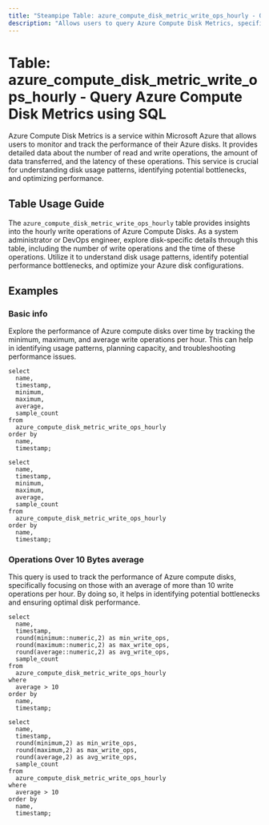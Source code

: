 ```yaml
---
title: "Steampipe Table: azure_compute_disk_metric_write_ops_hourly - Query Azure Compute Disk Metrics using SQL"
description: "Allows users to query Azure Compute Disk Metrics, specifically the hourly write operations, providing insights into disk usage patterns and potential anomalies."
---
```


# Table: azure_compute_disk_metric_write_ops_hourly - Query Azure Compute Disk Metrics using SQL

Azure Compute Disk Metrics is a service within Microsoft Azure that allows users to monitor and track the performance of their Azure disks. It provides detailed data about the number of read and write operations, the amount of data transferred, and the latency of these operations. This service is crucial for understanding disk usage patterns, identifying potential bottlenecks, and optimizing performance.

## Table Usage Guide

The `azure_compute_disk_metric_write_ops_hourly` table provides insights into the hourly write operations of Azure Compute Disks. As a system administrator or DevOps engineer, explore disk-specific details through this table, including the number of write operations and the time of these operations. Utilize it to understand disk usage patterns, identify potential performance bottlenecks, and optimize your Azure disk configurations.

## Examples

### Basic info
Explore the performance of Azure compute disks over time by tracking the minimum, maximum, and average write operations per hour. This can help in identifying usage patterns, planning capacity, and troubleshooting performance issues.

```sql+postgres
select
  name,
  timestamp,
  minimum,
  maximum,
  average,
  sample_count
from
  azure_compute_disk_metric_write_ops_hourly
order by
  name,
  timestamp;
```

```sql+sqlite
select
  name,
  timestamp,
  minimum,
  maximum,
  average,
  sample_count
from
  azure_compute_disk_metric_write_ops_hourly
order by
  name,
  timestamp;
```

### Operations Over 10 Bytes average
This query is used to track the performance of Azure compute disks, specifically focusing on those with an average of more than 10 write operations per hour. By doing so, it helps in identifying potential bottlenecks and ensuring optimal disk performance.

```sql+postgres
select
  name,
  timestamp,
  round(minimum::numeric,2) as min_write_ops,
  round(maximum::numeric,2) as max_write_ops,
  round(average::numeric,2) as avg_write_ops,
  sample_count
from
  azure_compute_disk_metric_write_ops_hourly
where
  average > 10
order by
  name,
  timestamp;
```

```sql+sqlite
select
  name,
  timestamp,
  round(minimum,2) as min_write_ops,
  round(maximum,2) as max_write_ops,
  round(average,2) as avg_write_ops,
  sample_count
from
  azure_compute_disk_metric_write_ops_hourly
where
  average > 10
order by
  name,
  timestamp;
```